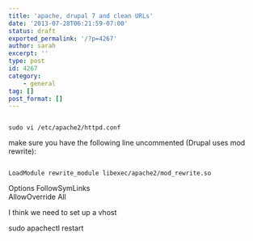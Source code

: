 ```yaml
---
title: 'apache, drupal 7 and clean URLs'
date: '2013-07-28T06:21:59-07:00'
status: draft
exported_permalink: '/?p=4267'
author: sarah
excerpt: ''
type: post
id: 4267
category:
    - general
tag: []
post_format: []
---
```

```

sudo vi /etc/apache2/httpd.conf
```

make sure you have the following line uncommented (Drupal uses mod rewrite):

```

LoadModule rewrite_module libexec/apache2/mod_rewrite.so
```

 Options FollowSymLinks  
 AllowOverride All

I think we need to set up a vhost

sudo apachectl restart